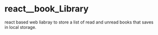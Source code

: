 # react__book_Library

react based web liabray to store a list of read and unread books that saves in local storage.
